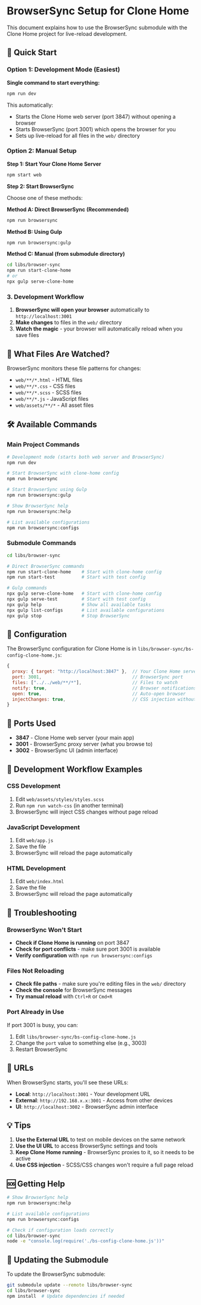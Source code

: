 # BrowserSync Setup for Clone Home

This document explains how to use the BrowserSync submodule with the Clone Home project for live-reload development.

## 🚀 Quick Start

### Option 1: Development Mode (Easiest)

**Single command to start everything:**

```bash
npm run dev
```

This automatically:
- Starts the Clone Home web server (port 3847) without opening a browser
- Starts BrowserSync (port 3001) which opens the browser for you
- Sets up live-reload for all files in the `web/` directory

### Option 2: Manual Setup

**Step 1: Start Your Clone Home Server**
```bash
npm start web
```

**Step 2: Start BrowserSync**

Choose one of these methods:

**Method A: Direct BrowserSync (Recommended)**
```bash
npm run browsersync
```

**Method B: Using Gulp**
```bash
npm run browsersync:gulp
```

**Method C: Manual (from submodule directory)**
```bash
cd libs/browser-sync
npm run start-clone-home
# or
npx gulp serve-clone-home
```

### 3. Development Workflow

1. **BrowserSync will open your browser** automatically to `http://localhost:3001`
2. **Make changes** to files in the `web/` directory
3. **Watch the magic** - your browser will automatically reload when you save files

## 📁 What Files Are Watched?

BrowserSync monitors these file patterns for changes:

- `web/**/*.html` - HTML files
- `web/**/*.css` - CSS files  
- `web/**/*.scss` - SCSS files
- `web/**/*.js` - JavaScript files
- `web/assets/**/*` - All asset files

## 🛠️ Available Commands

### Main Project Commands

```bash
# Development mode (starts both web server and BrowserSync)
npm run dev

# Start BrowserSync with clone-home config
npm run browsersync

# Start BrowserSync using Gulp
npm run browsersync:gulp

# Show BrowserSync help
npm run browsersync:help

# List available configurations
npm run browsersync:configs
```

### Submodule Commands

```bash
cd libs/browser-sync

# Direct BrowserSync commands
npm run start-clone-home    # Start with clone-home config
npm run start-test          # Start with test config

# Gulp commands
npx gulp serve-clone-home   # Start with clone-home config
npx gulp serve-test         # Start with test config
npx gulp help               # Show all available tasks
npx gulp list-configs       # List available configurations
npx gulp stop               # Stop BrowserSync
```

## 🔧 Configuration

The BrowserSync configuration for Clone Home is in `libs/browser-sync/bs-config-clone-home.js`:

```javascript
{
  proxy: { target: "http://localhost:3847" },  // Your Clone Home server
  port: 3001,                                  // BrowserSync port
  files: ["../../web/**/*"],                   // Files to watch
  notify: true,                                // Browser notifications
  open: true,                                  // Auto-open browser
  injectChanges: true,                         // CSS injection without reload
}
```

## 🎯 Ports Used

- **3847** - Clone Home web server (your main app)
- **3001** - BrowserSync proxy server (what you browse to)
- **3002** - BrowserSync UI (admin interface)

## 🔄 Development Workflow Examples

### CSS Development
1. Edit `web/assets/styles/styles.scss`
2. Run `npm run watch-css` (in another terminal)
3. BrowserSync will inject CSS changes without page reload

### JavaScript Development  
1. Edit `web/app.js`
2. Save the file
3. BrowserSync will reload the page automatically

### HTML Development
1. Edit `web/index.html`
2. Save the file  
3. BrowserSync will reload the page automatically

## 🐛 Troubleshooting

### BrowserSync Won't Start
- **Check if Clone Home is running** on port 3847
- **Check for port conflicts** - make sure port 3001 is available
- **Verify configuration** with `npm run browsersync:configs`

### Files Not Reloading
- **Check file paths** - make sure you're editing files in the `web/` directory
- **Check the console** for BrowserSync messages
- **Try manual reload** with `Ctrl+R` or `Cmd+R`

### Port Already in Use
If port 3001 is busy, you can:
1. Edit `libs/browser-sync/bs-config-clone-home.js`
2. Change the `port` value to something else (e.g., 3003)
3. Restart BrowserSync

## 🔗 URLs

When BrowserSync starts, you'll see these URLs:

- **Local**: `http://localhost:3001` - Your development URL
- **External**: `http://192.168.x.x:3001` - Access from other devices
- **UI**: `http://localhost:3002` - BrowserSync admin interface

## 💡 Tips

1. **Use the External URL** to test on mobile devices on the same network
2. **Use the UI URL** to access BrowserSync settings and tools
3. **Keep Clone Home running** - BrowserSync proxies to it, so it needs to be active
4. **Use CSS injection** - SCSS/CSS changes won't require a full page reload

## 🆘 Getting Help

```bash
# Show BrowserSync help
npm run browsersync:help

# List available configurations  
npm run browsersync:configs

# Check if configuration loads correctly
cd libs/browser-sync
node -e "console.log(require('./bs-config-clone-home.js'))"
```

## 🔄 Updating the Submodule

To update the BrowserSync submodule:

```bash
git submodule update --remote libs/browser-sync
cd libs/browser-sync
npm install  # Update dependencies if needed
```
